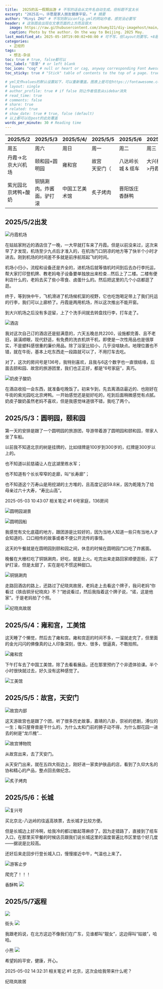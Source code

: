 ```yaml
---
title:  2025的五一假期出游 # 不写的话会从文件名自动生成。但标题不宜太长
excerpt: "2025五一。许愿是家人朋友健康平安。" # 摘要
author: "Minyi ZHU" # 不写则默认config.yml的网站作者。感觉没必要写
header: # 这张图会出现在文章页面的上方而且很大
  image: https://raw.githubusercontent.com/zhumy321/diy-imagehost/main/img/Videoframe_20250510_141510_com.huawei.himovie.local.jpg
  caption: Photo by the author. On the way to Beijing. 2025 May.
last_modified_at: 2025-05-10T19:00:02+08:00 # 可不写，但layout则要写。+8是东八区
categories: 
  - 正经的
tags:
  - 想法-杂谈
toc: true # true, false都可以
toc_label: "目录" # or left blank
toc_icon: "cog" # null or heart or cag, anyway corresponding Font Awesome icon name (without fa prefix)
toc_sticky: true # "Stick" table of contents to the top of a page. true: toc floats. false: toc fixed

# yml文件values的默认设置如下，可以重新覆盖。图表上是可在https://fontawesome.com/start找
# layout: single
# author_profile: true # if false 则让作者信息从sidebar消失
# read_time: true
# comments: false
# share: true
# related: true
# show_date: true # true, false (default) 
# 以上都可以在post的此处覆盖  
words_per_minute: 30 # Reading time
---
```



| 2025/5/2 | 2025/5/3 | 2025/5/4/ | 2025/5/5 | 2025/5/6 | 2025/5/7 |
|----------|----------|-----------|----------|----------|----------|
|   周五   |    周六   |   周日    |   周一   |    周二   |   周三   |
| 丹霞->北京大兴机场 | 颐和园+圆明园 | 雍和宫| 故宫<br>天安门（ | 八达岭长城 & 缆车 | 大兴机场->丹霞   |
| 紫光园北京烤鸭+酸奶 | 铜锅涮肉。炸酱面。驴打滚 | 中国工艺美术馆 | 炙子烤肉| 晋阳饭庄香酥鸭  |      |

## 2025/5/2出发


![丹霞机场](https://raw.githubusercontent.com/zhumy321/diy-imagehost/main/img/IMG_20250502_110920.jpg)

在姑姑家附近的酒店住了一晚，一大早就打车来了丹霞。但是以前没来过，这次来早了才发现，机场至少九点后才准入的，在机场门口阴凉的地方等了快半个小时才进去。刚到机场的时间差不多就是前序航班起飞的时间。

机场小归小，流程和设备还是齐全的，进机场后就等值机时间到后去办行李托运，帮大家打印登机牌、教老妈电子设备要单独放出来检查...然后上了二楼。二楼有便利店什么的，老妈去买了些小零食、卤蛋什么的。然后把这里的几个小店都逛了逛。

终于，等到快中午，飞机滑进了机场候机室的视野，它也吃饱喝足带上了我们托运的行李，我们可以上廊桥了。丹霞是两用机场，所以这次推出不能开窗。

到大兴机场之后没有多逗留，上了个洗手间就去转盘找行李，打车走了。



![酒店](https://raw.githubusercontent.com/zhumy321/diy-imagehost/main/img/IMG_20250506_195411.jpg)

我对这次自己订的酒店还是挺满意的，六天五晚总共2200，设施都完善、且不老旧，装潢顺眼，现代舒适，有免费的洗衣机烘干机，即使是一次性用品也是很厚实，不是塑料感很重的廉价用品。除了浴室比较小，几乎没啥缺点。地理位置也不错，就在牛街，基本上吃东西走一段路就可以了，不用打车去吃。

对了，这次的房间号是136号，我特别喜欢，且我与6这个数字也一直很结缘，后面去颐和园、故宫的旅游团里，我们也正正好，都是“6号家庭”，真巧。


![奶皮子酸奶](https://raw.githubusercontent.com/zhumy321/diy-imagehost/main/img/IMG_20250502_183022.jpg)


在酒店收拾一会东西，就准备吃晚饭了。初来乍到，先去离酒店最近的、也刚好在牛街的紫光园吃北京烤鸭。一开始感觉还是挺好吃的，吃到后面稍微感觉有点腻。奶皮子酸奶虽然老妈不喜欢，但是我感觉味道很不错，我吃了两个。

## 2025/5/3：圆明园，颐和园

第一天的安排是跟了一个圆明园的旅游团，导游带着游了圆明园和颐和园，带家人坐了车船。

以前我不知道北京的树是挂牌的，比如绿牌是100岁到300岁的，红牌是300岁以上的。

也不知道以前慈禧让人在这湖里练水军；

也不知道有个长长窄窄的走廊，叫“长寿廊”；

也不知道这个万寿山是用挖湖的土方堆的，且高度记说59.8米，因为乾隆为了给母亲过六十大寿，“寿比山高”。



2025-05-03 10:43:07
相关笔记
#1 6号家庭，136房间

![圆明园湖景](https://raw.githubusercontent.com/zhumy321/diy-imagehost/main/img/IMG_20250503_124505.jpg)

![圆明园船](https://raw.githubusercontent.com/zhumy321/diy-imagehost/main/img/IMG_20250503_180327.jpg)

我感觉有文化底蕴的地方，跟团游是比较好的，因为当地人知道一些只有当地人才会知道的、口口相传的故事或者不便公开流传的事情。

这天的午餐就是在圆明园到颐和园之间，休息的时候在圆明园门口吃了炸酱面。

晚餐在大栅栏吃了铜锅涮肉，好吃，就是上火。吃完出来走路回家顺便逛街，买了驴打滚，但是太甜了，实在是吃不惯这种甜口。

![铜锅涮肉](https://raw.githubusercontent.com/zhumy321/diy-imagehost/main/img/IMG_20250503_195541.jpg)


走路回酒店的路上，还路过了纪晓岚故居，老妈走上去看这个牌子，我问老妈“你看过《铁齿铜牙纪晓岚》不？”她说看过，然后我指着这个牌子说，“诺，这是他家”。于是老妈拍了个照。

![纪晓岚故居](https://raw.githubusercontent.com/zhumy321/diy-imagehost/main/img/IMG_20250503_214305.jpg)


## 2025/5/4：雍和宫，工美馆


这天睡了个懒觉，然后去了雍和宫。雍和宫逛的时间不多，一溜就走完了，但里面的金光闪闪的佛像真的让人印象深刻，很大、很多，很逼真，不敢拍照。

![雍和宫](https://raw.githubusercontent.com/zhumy321/diy-imagehost/main/img/Videoframe_20250510_153124_com.huawei.himovie.local.jpg)

下午打车去了中国工美馆，除了去看看展品，还在那里预约了个非遗体验课。半个小时很快就过去，好久没有这种感觉了。

![工美馆](https://raw.githubusercontent.com/zhumy321/diy-imagehost/main/img/Videoframe_20250510_141246_com.huawei.himovie.local.jpg)

## 2025/5/5：故宫，天安门


![故宫内部](https://raw.githubusercontent.com/zhumy321/diy-imagehost/main/img/IMG_20250505_093946.jpg)

这天游故宫也是跟了个团，听了很多历史故事，嘉靖的八卦，崇祯的悲剧，溥仪的一生；每只屋脊兽是干什么的，为什么太和门前的狮子动不得，为什么御花园一进去的树是“龙爪槐”...

![故宫博物院](https://raw.githubusercontent.com/zhumy321/diy-imagehost/main/img/IMG_20250505_131055.jpg)

从故宫出来，去了天安门。

从天安门出来，就在五四大街边上，刚好进一家卖护肤品的店，看到了久仰大名的协和精心的产品，整点回去做纪念。


![炙子烤肉](https://raw.githubusercontent.com/zhumy321/diy-imagehost/main/img/Videoframe_20250510_154205_com.huawei.himovie.local.jpg)


## 2025/5/6：长城


![复兴号](https://raw.githubusercontent.com/zhumy321/diy-imagehost/main/img/IMG_20250506_071152.jpg)

买北京北-八达岭的往返高铁票，去长城才比较方便。

但是长城边上好冷啊，给我冷的都过敏起荨麻疹了。因为走错路了，直接到了缆车入口，在那里买早餐的时候店员跟我们说长城这里的温度普遍比市区里低个好几度——据说是比较高。

还好后来走回步行登长城入口，慢慢接近中午，气温也上来了。

![游客止步](https://raw.githubusercontent.com/zhumy321/diy-imagehost/main/img/IMG_20250506_111757.jpg)

爬完了！！！


香酥鸭
![](https://raw.githubusercontent.com/zhumy321/diy-imagehost/main/img/IMG_20250506_172117.jpg)




## 2025/5/7返程




![](https://raw.githubusercontent.com/zhumy321/diy-imagehost/main/img/IMG_20250504_091845.jpg)


街头
![](https://raw.githubusercontent.com/zhumy321/diy-imagehost/main/img/IMG_20250503_193842.jpg)

我跟老妈说，在北方这边不像我们在广东，见谁都叫“靓女”，这边得叫“姑娘”，哈哈。

小熊
![](https://raw.githubusercontent.com/zhumy321/diy-imagehost/main/img/IMG_20250507_113812.jpg)


希望妈妈平安，健康，开心。


2025-05-02 14:32:31
相关笔记
#1 北京，这次会给我带来什么呢？


纪晓岚故居